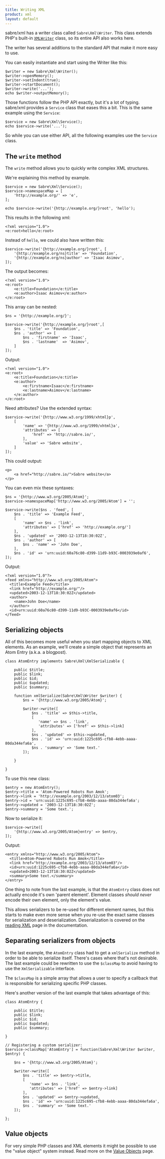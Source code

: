 ```yaml
---
title: Writing XML
product: xml
layout: default
---
```


sabre/xml has a writer class called `Sabre\Xml\Writer`. This class extends
PHP's built-in [`XMLWriter`][1] class, so its entire API also works here.

The writer has several additions to the standard API that make it more easy
to use.

You can easily instantiate and start using the Writer like this:

    $writer = new Sabre\Xml\Writer();
    $writer->openMemory();
    $writer->setIndent(true);
    $writer->startDocument();
    $writer->write('...');
    echo $writer->outputMemory();

Those functions follow the PHP API exactly, but it's a lot of typing.
sabre/xml provides a `Service` class that eases this a bit. This is the
same example using the `Service`:

    $service = new Sabre\Xml\Service();
    echo $service->write('...');

So while you can use either API, all the following examples use the
`Service` class.


The `write` method
------------------

The `write` method allows you to quickly write complex XML structures.

We're explaining this method by example.

    $service = new Sabre\Xml\Service();
    $service->namespaceMap = [
        'http://example.org/' => 'e',
    ];

    echo $service->write('{http://example.org/}root', 'hello');

This results in the following xml:

    <?xml version="1.0">
    <e:root>hello</e:root>

Instead of `hello`, we could also have written this:

    $service->write('{http://example.org/}root', [
        '{http://example.org/ns}title' => 'Foundation',
        '{http://example.org/ns}author' => 'Isaac Asimov',
    ]);

The output becomes:

    <?xml version="1.0">
    <e:root>
        <e:title>Foundation</e:title>
        <e:author>Isaac Asimov</e:author>
    </e:root>

This array can be nested:

    $ns = '{http://example.org/}';

    $service->write('{http://example.org/}root',[
        $ns . 'title' => 'Foundation',
        $ns . 'author' => [
            $ns . 'firstname' => 'Isaac',
            $ns . 'lastname'  => 'Asimov',
        ]
    ]);

Output:

    <?xml version="1.0">
    <e:root>
        <e:title>Foundation</e:title>
        <e:author>
            <e:firstname>Isaac</e:firstname>
            <e:lastname>Asimov</e:lastname>
        </e:author>
    </e:root>

Need attributes? Use the extended syntax:

    $service->write('{http://www.w3.org/1999/xhtml}p',
        [
            'name' => '{http://www.w3.org/1999/xhtml}a',
            'attributes' => [
                'href' => 'http://sabre.io/',
            ],
            'value' => 'Sabre website',
        ]
    ]);

This could output:

    <p>
        <a href="http://sabre.io/">Sabre website</a>
    </p>

You can even mix these syntaxes:

    $ns = '{http://www.w3.org/2005/Atom}';
    $service->namespaceMap['http://www.w3.org/2005/Atom'] = '';

    $service->write($ns . 'feed', [
        $ns . 'title' => 'Example Feed',
        [
            'name' => $ns . 'link',
            'attributes' => ['href' => 'http://example.org/']
        ],
        $ns . 'updated' => '2003-12-13T18:30:02Z',
        $ns . 'author' => [
            $ns . 'name' => 'John Doe',
        ],
        $ns . 'id' => 'urn:uuid:60a76c80-d399-11d9-b93C-0003939e0af6',
    ]);

Output:

    <?xml version="1.0"?>
    <feed xmlns="http://www.w3.org/2005/Atom">
      <title>Example Feed</title>
      <link href="http://example.org/"/>
      <updated>2003-12-13T18:30:02Z</updated>
      <author>
        <name>John Doe</name>
      </author>
      <id>urn:uuid:60a76c80-d399-11d9-b93C-0003939e0af6</id>
    </feed>


Serializing objects
-------------------

All of this becomes more useful when you start mapping objects to XML elements. As an example, we'll create a simple object that represents an Atom Entry (a.k.a. a blogpost).

    class AtomEntry implements Sabre\Xml\XmlSerializable {

        public $title;
        public $link;
        public $id;
        public $updated;
        public $summary;

        function xmlSerialize(Sabre\Xml\Writer $writer) {
            $ns = '{http://www.w3.org/2005/Atom}';

            $writer->write([
                $ns . 'title' => $this->title,
                [
                   'name' => $ns . 'link',
                   'attributes' => ['href' => $this->link]
                ],
                $ns . 'updated' => $this->updated,
                $ns . 'id' => 'urn:uuid:1225c695-cfb8-4ebb-aaaa-80da344efa6a',
                $ns . 'summary' => 'Some text.'
            ]);

        }

    }

To use this new class:

    $entry = new AtomEntry();
    $entry->title = 'Atom-Powered Robots Run Amok';
    $entry->link = 'http://example.org/2003/12/13/atom03';
    $entry->id = 'urn:uuid:1225c695-cfb8-4ebb-aaaa-80da344efa6a';
    $entry->updated = '2003-12-13T18:30:02Z';
    $entry->summary = 'Some text.';

Now to serialize it:

    $service->write([
    	'{http://www.w3.org/2005/Atom}entry' => $entry,
    ]);

Output:

    <entry xmlns="http://www.w3.org/2005/Atom">
      <title>Atom-Powered Robots Run Amok</title>
      <link href="http://example.org/2003/12/13/atom03"/>
      <id>urn:uuid:1225c695-cfb8-4ebb-aaaa-80da344efa6a</id>
      <updated>2003-12-13T18:30:02Z</updated>
      <summary>Some text.</summary>
    </entry>

One thing to note from the last example, is that the `AtomEntry` class does
not actually encode it's own 'parent element'. Element classes _should never_
encode their own element, only the element's value.

This allows serializers to be re-used for different element names, but this
starts to make even more sense when you re-use the exact same classes for
serialization and deserialization. Deserialization is covered on the
[reading XML][4] page in the documentation.


Separating serializers from objects
-----------------------------------

In the last example, the `AtomEntry` class had to get a `xmlSerialize` method
in order to be able to serialize itself. There's cases where that's not
desirable. The last example could be rewritten to use the `$classMap` to avoid
having to use the `XmlSerializable` interface.

The `$classMap` is a simple array that allows a user to specify a callback that
is responsible for serializing specific PHP classes.

Here's another version of the last example that takes advantage of this:

    class AtomEntry {

        public $title;
        public $link;
        public $id;
        public $updated;
        public $summary;

    }

    // Registering a custom serializer:
    $service->classMap['AtomEntry'] = function(Sabre\Xml\Writer $writer, $entry) {

        $ns = '{http://www.w3.org/2005/Atom}';

        $writer->write([
            $ns . 'title' => $entry->title,
            [
               'name' => $ns . 'link',
               'attributes' => ['href' => $entry->link]
            ],
            $ns . 'updated' => $entry->updated,
            $ns . 'id' => 'urn:uuid:1225c695-cfb8-4ebb-aaaa-80da344efa6a',
            $ns . 'summary' => 'Some text.'
        ]);

    };


Value objects
-------------

For very simple PHP classes and XML elements it might be possible to use the
"value object" system instead. Read more on the [Value Objects][5] page.


[1]: http://php.net/manual/en/book.xmlwriter.php
[2]: /xml/clark-notation/
[3]: https://tools.ietf.org/html/rfc4287
[4]: /xml/reading/
[5]: /xml/valueobjects/
